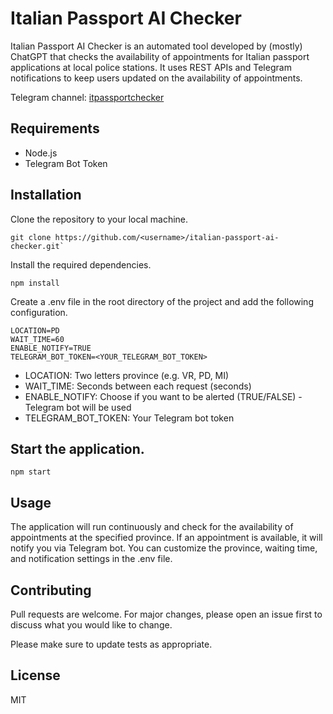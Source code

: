 # Italian Passport AI Checker
Italian Passport AI Checker is an automated tool developed by (mostly) ChatGPT that checks the availability of appointments for Italian passport applications at local police stations. It uses REST APIs and Telegram notifications to keep users updated on the availability of appointments.

Telegram channel: [itpassportchecker](https://t.me/itpassportchecker)

## Requirements
- Node.js
- Telegram Bot Token

## Installation
Clone the repository to your local machine.
```
git clone https://github.com/<username>/italian-passport-ai-checker.git`
```

Install the required dependencies.
```
npm install
```

Create a .env file in the root directory of the project and add the following configuration.
```
LOCATION=PD
WAIT_TIME=60
ENABLE_NOTIFY=TRUE
TELEGRAM_BOT_TOKEN=<YOUR_TELEGRAM_BOT_TOKEN>
```

- LOCATION: Two letters province (e.g. VR, PD, MI)
- WAIT_TIME: Seconds between each request (seconds)
- ENABLE_NOTIFY: Choose if you want to be alerted (TRUE/FALSE) - Telegram bot will be used
- TELEGRAM_BOT_TOKEN: Your Telegram bot token

## Start the application.

```
npm start
```

## Usage
The application will run continuously and check for the availability of appointments at the specified province. If an appointment is available, it will notify you via Telegram bot. You can customize the province, waiting time, and notification settings in the .env file.

## Contributing
Pull requests are welcome. For major changes, please open an issue first to discuss what you would like to change.

Please make sure to update tests as appropriate.

## License
MIT
